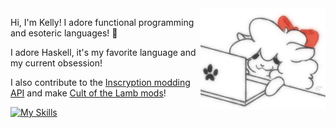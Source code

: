 <img align="right" width="200" src="./alpaca.webp" alt="An animated drawing of a fluffy alpaca looking at a computer.">

Hi, I'm Kelly! I adore functional programming and esoteric languages! 🌸

I adore Haskell, it's my favorite language and my current obsession!

I also contribute to the [Inscryption modding API](https://thunderstore.io/c/inscryption/p/API_dev/API/) and make [Cult of the Lamb mods](https://next.nexusmods.com/profile/KellyBetty/mods)!

[![My Skills](https://skillicons.dev/icons?i=haskell,ts,js,react,sass,nodejs,lua,cs,linux,neovim)](https://skillicons.dev)
